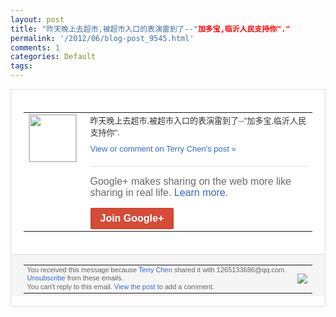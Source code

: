 ```yaml
---
layout: post
title: "昨天晚上去超市,被超市入口的表演雷到了--"加多宝,临沂人民支持你"."
permalink: '/2012/06/blog-post_9545.html'
comments: 1
categories: Default
tags: 
---
```

<div style="border:solid 1px #dfdfdf;color:#686868;font:13px Arial"><div style="background-color:#fff;padding:20px;"><table cellpadding="0" cellspacing="0"><tr><td style="padding-right:15px;vertical-align:top"><a href="https://plus.google.com/_/notifications/ngemlink?&amp;emid=CIDho5TW6LACFUQv3Aod_GEAAA&amp;path=%2F108643996575278738906&amp;dt=1340602680147"><img height="75" src="https://lh3.googleusercontent.com/-KKRGTyJ5Bl0/AAAAAAAAAAI/AAAAAAAAEEY/jllxqER5dCk/s75-c-k-a/photo.jpg" style="border:solid 1px #cccccc;" width="75"/></a></td><td style="width:578px;color:#333;font:13px Arial;vertical-align:top;"><div style="padding-bottom:10px">昨天晚上去超市,被超市入口的表演雷到了-<wbr/>-"加多宝,临沂人民支持你".</div><a href="https://plus.google.com/_/notifications/ngemlink?&amp;emid=CIDho5TW6LACFUQv3Aod_GEAAA&amp;path=%2F108643996575278738906%2Fposts%2FABbdK3MWyxE%3Fgpinv%3DAMIXal9GmUI86Lx3676Y5sW_e_udRditAJc9POH58734nCurXLU8wiJyKCGfPK5QMMEr0NuTVwOa_txKxMIYdzdhnKfdecbw-oj-w2hQOYA0j1mieHg5RPA&amp;dt=1340602680147" style="color:#3366CC;text-decoration:none;">View or comment on Terry Chen's post »</a><div style="margin-top:20px;border-top:solid 1px #dfdfdf"><div style="padding:15px 0;color:#686868;font:16px Arial;">Google+ makes sharing on the web more like sharing in real life. <a href="http://www.google.com/+/learnmore/" style="color:#3366CC;text-decoration:none;">Learn more</a>.</div><a href="https://plus.google.com/_/notifications/ngemlink?&amp;emid=CIDho5TW6LACFUQv3Aod_GEAAA&amp;path=%2F%3Fgpinv%3DAMIXal9GmUI86Lx3676Y5sW_e_udRditAJc9POH58734nCurXLU8wiJyKCGfPK5QMMEr0NuTVwOa_txKxMIYdzdhnKfdecbw-oj-w2hQOYA0j1mieHg5RPA&amp;dt=1340602680147" style="display:inline-block;padding:7px 15px;background-color:#d44b38; color:#fff;font-size:16px; font-weight:bold;border-radius:2px;-webkit-border-radius:2px; -moz-border-radius:2px;border:solid 1px #c43b28; white-space:nowrap;text-decoration:none">Join Google+</a></div></td></tr></table></div><div style="border-top:solid 1px #dfdfdf;padding:0 20px; background-color:#f5f5f5"><table cellpadding="0" cellspacing="0" style="height:50px"><tbody><tr><td style="vertical-align:middle;width:100%; color:#636363;font:11px Arial; line-height:120%">You received this message because <a href="https://plus.google.com/_/notifications/ngemlink?&amp;emid=CIDho5TW6LACFUQv3Aod_GEAAA&amp;path=%2F108643996575278738906%3Fgpinv%3DAMIXal9GmUI86Lx3676Y5sW_e_udRditAJc9POH58734nCurXLU8wiJyKCGfPK5QMMEr0NuTVwOa_txKxMIYdzdhnKfdecbw-oj-w2hQOYA0j1mieHg5RPA&amp;dt=1340602680147" style="color:#3366CC;text-decoration:none;">Terry Chen</a> shared it with 1265133686@qq.com. <a href="https://plus.google.com/_/notifications/ngemlink?&amp;emid=CIDho5TW6LACFUQv3Aod_GEAAA&amp;path=%2F_%2Fnonplus%2Femailsettings%3Fgpinv%3DAMIXal9GmUI86Lx3676Y5sW_e_udRditAJc9POH58734nCurXLU8wiJyKCGfPK5QMMEr0NuTVwOa_txKxMIYdzdhnKfdecbw-oj-w2hQOYA0j1mieHg5RPA%26est%3DADH5u8XQG2ynvT1-QxPcdr9KrbRs5fHgJe5291MFONt0G9Hie_o6AbKJb6v9aVK-fl92Mg24yoj1UgJpkIKHMWPbUBmAkoIpISAyAX4SNlFkm9rjJdx8hjdHs7NoETVYHKtudl_zHYOg&amp;dt=1340602680147" style="color:#3366CC;text-decoration:none;">Unsubscribe</a> from these emails.<br/>You can't reply to this email. <a href="https://plus.google.com/_/notifications/ngemlink?&amp;emid=CIDho5TW6LACFUQv3Aod_GEAAA&amp;path=%2F108643996575278738906%2Fposts%2FABbdK3MWyxE%3Fgpinv%3DAMIXal9GmUI86Lx3676Y5sW_e_udRditAJc9POH58734nCurXLU8wiJyKCGfPK5QMMEr0NuTVwOa_txKxMIYdzdhnKfdecbw-oj-w2hQOYA0j1mieHg5RPA&amp;dt=1340602680147" style="color:#3366CC;text-decoration:none;">View the post</a> to add a comment.<br/></td><td><img src="https://ssl.gstatic.com/s2/oz/images/notifications/logo/google-plus-6617a72bb36cc548861652780c9e6ff1.png"/></td></tr></tbody></table></div></div>